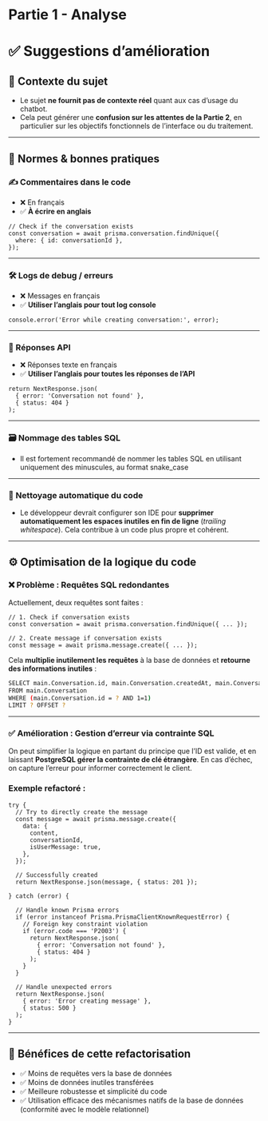 # Partie 1 - Analyse

# ✅ Suggestions d’amélioration

## 🧠 Contexte du sujet

- Le sujet **ne fournit pas de contexte réel** quant aux cas d’usage du chatbot.
- Cela peut générer une **confusion sur les attentes de la Partie 2**, en particulier sur les objectifs fonctionnels de l’interface ou du traitement.

---

## 📏 Normes & bonnes pratiques

### ✍️ Commentaires dans le code

- ❌ En français
- ✅ **À écrire en anglais**

```tsx
// Check if the conversation exists
const conversation = await prisma.conversation.findUnique({
  where: { id: conversationId },
});
```

---

### 🛠️ Logs de debug / erreurs

- ❌ Messages en français
- ✅ **Utiliser l’anglais pour tout log console**

```tsx
console.error('Error while creating conversation:', error);
```

---

### 🧾 Réponses API

- ❌ Réponses texte en français
- ✅ **Utiliser l’anglais pour toutes les réponses de l’API**

```tsx
return NextResponse.json(
  { error: 'Conversation not found' },
  { status: 404 }
);
```

---

### 🗃️ Nommage des tables SQL

- Il est fortement recommandé de nommer les tables SQL en utilisant uniquement des minuscules, au format snake_case

---

### 🧼 Nettoyage automatique du code

- Le développeur devrait configurer son IDE pour **supprimer automatiquement les espaces inutiles en fin de ligne** (*trailing whitespace*). Cela contribue à un code plus propre et cohérent.

---

## ⚙️ Optimisation de la logique du code

### ❌ Problème : Requêtes SQL redondantes

Actuellement, deux requêtes sont faites :

```tsx
// 1. Check if conversation exists
const conversation = await prisma.conversation.findUnique({ ... });

// 2. Create message if conversation exists
const message = await prisma.message.create({ ... });
```

Cela **multiplie inutilement les requêtes** à la base de données et **retourne des informations inutiles** :

```bash
SELECT main.Conversation.id, main.Conversation.createdAt, main.Conversation.updatedAt
FROM main.Conversation
WHERE (main.Conversation.id = ? AND 1=1)
LIMIT ? OFFSET ?

```

---

### ✅ Amélioration : Gestion d’erreur via contrainte SQL

On peut simplifier la logique en partant du principe que l’ID est valide, et en laissant **PostgreSQL gérer la contrainte de clé étrangère**. En cas d’échec, on capture l’erreur pour informer correctement le client.

### Exemple refactoré :

```tsx
try {
  // Try to directly create the message
  const message = await prisma.message.create({
    data: {
      content,
      conversationId,
      isUserMessage: true,
    },
  });

  // Successfully created
  return NextResponse.json(message, { status: 201 });

} catch (error) {

  // Handle known Prisma errors
  if (error instanceof Prisma.PrismaClientKnownRequestError) {
    // Foreign key constraint violation
    if (error.code === 'P2003') {
      return NextResponse.json(
        { error: 'Conversation not found' },
        { status: 404 }
      );
    }
  }

  // Handle unexpected errors
  return NextResponse.json(
    { error: 'Error creating message' },
    { status: 500 }
  );
}
```

---

## 🎯 Bénéfices de cette refactorisation

- ✅ Moins de requêtes vers la base de données
- ✅ Moins de données inutiles transférées
- ✅ Meilleure robustesse et simplicité du code
- ✅ Utilisation efficace des mécanismes natifs de la base de données (conformité avec le modèle relationnel)
